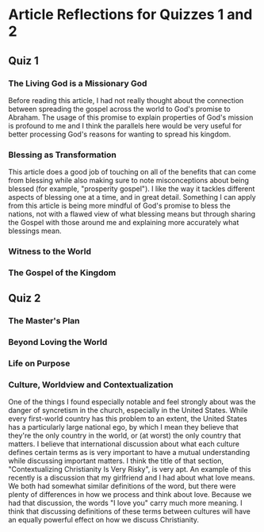 # Article Reflections for Quizzes 1 and 2

## Quiz 1

### The Living God is a Missionary God

Before reading this article, I had not really thought about the connection between spreading the gospel across the world to God's promise to Abraham. The usage of this promise to explain properties of God's mission is profound to me and I think the parallels here would be very useful for better processing God's reasons for wanting to spread his kingdom.

### Blessing as Transformation

This article does a good job of touching on all of the benefits that can come from blessing while also making sure to note misconceptions about being blessed (for example, "prosperity gospel"). I like the way it tackles different aspects of blessing one at a time, and in great detail. Something I can apply from this article is being more mindful of God's promise to bless the nations, not with a flawed view of what blessing means but through sharing the Gospel with those around me and explaining more accurately what blessings mean.

### Witness to the World



### The Gospel of the Kingdom

## Quiz 2

### The Master's Plan

### Beyond Loving the World

### Life on Purpose

### Culture, Worldview and Contextualization

One of the things I found especially notable and feel strongly about was the danger of syncretism in the church, especially in the United States. While every first-world country has this problem to an extent, the United States has a particularly large national ego, by which I mean they believe that they're the only country in the world, or (at worst) the only country that matters. I believe that international discussion about what each culture defines certain terms as is very important to have a mutual understanding while discussing important matters. I think the title of that section, "Contextualizing Christianity Is Very Risky", is very apt. An example of this recently is a discussion that my girlfriend and I had about what love means. We both had somewhat similar definitions of the word, but there were plenty of differences in how we process and think about love. Because we had that discussion, the words "I love you" carry much more meaning. I think that discussing definitions of these terms between cultures will have an equally powerful effect on how we discuss Christianity.